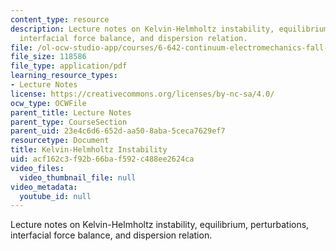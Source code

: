 ```yaml
---
content_type: resource
description: Lecture notes on Kelvin-Helmholtz instability, equilibrium, perturbations,
  interfacial force balance, and dispersion relation.
file: /ol-ocw-studio-app/courses/6-642-continuum-electromechanics-fall-2008/acf162c3f92b66baf592c488ee2624ca_kelvin_helmholtz.pdf
file_size: 118586
file_type: application/pdf
learning_resource_types:
- Lecture Notes
license: https://creativecommons.org/licenses/by-nc-sa/4.0/
ocw_type: OCWFile
parent_title: Lecture Notes
parent_type: CourseSection
parent_uid: 23e4c6d6-652d-aa50-8aba-5ceca7629ef7
resourcetype: Document
title: Kelvin-Helmholtz Instability
uid: acf162c3-f92b-66ba-f592-c488ee2624ca
video_files:
  video_thumbnail_file: null
video_metadata:
  youtube_id: null
---
```

Lecture notes on Kelvin-Helmholtz instability, equilibrium, perturbations, interfacial force balance, and dispersion relation.